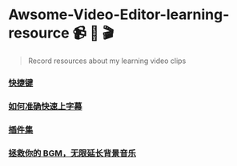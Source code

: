 # Awsome-Video-Editor-learning-resource :video_camera: :movie_camera: :clapper:

> Record resources about my learning video clips

### [快捷键](https://github.com/kingmui/Awsome-Video-Editor-learning-resource/blob/master/doc/shortcut-keys.md)

### [如何准确快速上字幕](https://github.com/kingmui/Awsome-Video-Editor-learning-resource/blob/master/doc/caption.md)

### [插件集](https://github.com/kingmui/Awsome-Video-Editor-learning-resource/blob/master/doc/plugins.md)

### [拯救你的 BGM，无限延长背景音乐](https://github.com/kingmui/Awsome-Video-Editor-learning-resource/blob/master/doc/extended-music.md)